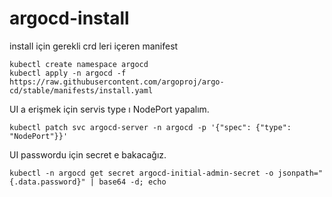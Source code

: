 # argocd-install

install için gerekli crd leri içeren manifest

```
kubectl create namespace argocd
kubectl apply -n argocd -f https://raw.githubusercontent.com/argoproj/argo-cd/stable/manifests/install.yaml
```

UI a erişmek için servis type ı NodePort yapalım.

```
kubectl patch svc argocd-server -n argocd -p '{"spec": {"type": "NodePort"}}'
```

UI passwordu için secret e bakacağız.

```
kubectl -n argocd get secret argocd-initial-admin-secret -o jsonpath="{.data.password}" | base64 -d; echo
```
